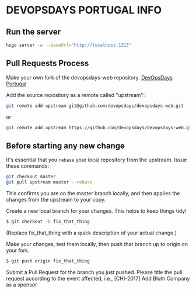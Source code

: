 # DEVOPSDAYS PORTUGAL INFO

## Run the server

```bash
hugo server -w --baseUrl="http://localhost:1313"
```

## Pull Requests Process

Make your own fork of the devopsdays-web repository. [DevOpsDays Portugal](https://github.com/devopsdaysportugal/devopsdays-web)

Add the source repository as a remote called "upstream":

```bash
git remote add upstream git@github.com:devopsdays/devopsdays-web.git
```

or

```bash
git remote add upstream https://github.com/devopsdays/devopsdays-web.git
```

## Before starting any new change

It's essential that you `rebase` your local repository from the upstream. Issue these commands:

```bash
git checkout master
git pull upstream master --rebase
```

This confirms you are on the master branch locally, and then applies the changes from the upstream to your copy.

Create a new local branch for your changes. This helps to keep things tidy!

```bash
$ git checkout -b fix_that_thing
```

(Replace fix_that_thing with a quick description of your actual change.)

Make your changes, test them locally, then push that branch up to origin on your fork.

```bash
$ git push origin fix_that_thing
```

Submit a Pull Request for the branch you just pushed. Please title the pull request according to the event affected, i.e., [CHI-2017] Add Bluth Company as a sponsor